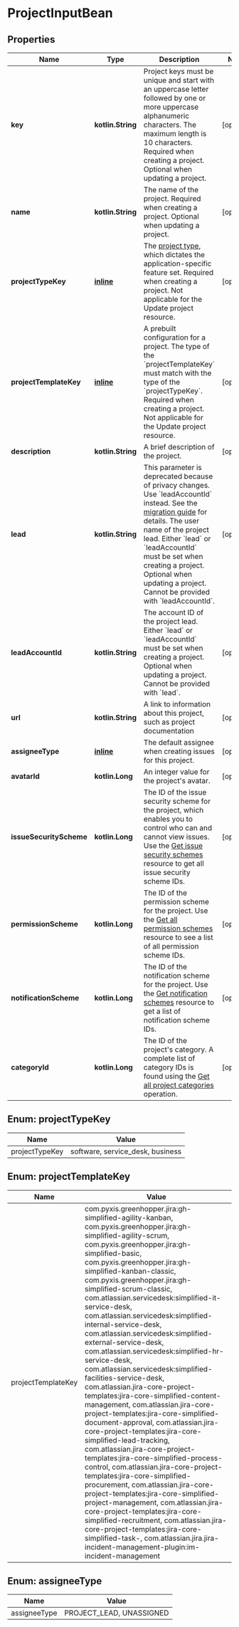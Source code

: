 
# ProjectInputBean

## Properties
Name | Type | Description | Notes
------------ | ------------- | ------------- | -------------
**key** | **kotlin.String** | Project keys must be unique and start with an uppercase letter followed by one or more uppercase alphanumeric characters. The maximum length is 10 characters. Required when creating a project. Optional when updating a project. |  [optional]
**name** | **kotlin.String** | The name of the project. Required when creating a project. Optional when updating a project. |  [optional]
**projectTypeKey** | [**inline**](#ProjectTypeKeyEnum) | The [project type](https://confluence.atlassian.com/x/GwiiLQ#Jiraapplicationsoverview-Productfeaturesandprojecttypes), which dictates the application-specific feature set. Required when creating a project. Not applicable for the Update project resource. |  [optional]
**projectTemplateKey** | [**inline**](#ProjectTemplateKeyEnum) | A prebuilt configuration for a project. The type of the &#x60;projectTemplateKey&#x60; must match with the type of the &#x60;projectTypeKey&#x60;. Required when creating a project. Not applicable for the Update project resource. |  [optional]
**description** | **kotlin.String** | A brief description of the project. |  [optional]
**lead** | **kotlin.String** | This parameter is deprecated because of privacy changes. Use &#x60;leadAccountId&#x60; instead. See the [migration guide](https://developer.atlassian.com/cloud/jira/platform/deprecation-notice-user-privacy-api-migration-guide/) for details. The user name of the project lead. Either &#x60;lead&#x60; or &#x60;leadAccountId&#x60; must be set when creating a project. Optional when updating a project. Cannot be provided with &#x60;leadAccountId&#x60;. |  [optional]
**leadAccountId** | **kotlin.String** | The account ID of the project lead. Either &#x60;lead&#x60; or &#x60;leadAccountId&#x60; must be set when creating a project. Optional when updating a project. Cannot be provided with &#x60;lead&#x60;. |  [optional]
**url** | **kotlin.String** | A link to information about this project, such as project documentation |  [optional]
**assigneeType** | [**inline**](#AssigneeTypeEnum) | The default assignee when creating issues for this project. |  [optional]
**avatarId** | **kotlin.Long** | An integer value for the project&#39;s avatar. |  [optional]
**issueSecurityScheme** | **kotlin.Long** | The ID of the issue security scheme for the project, which enables you to control who can and cannot view issues. Use the [Get issue security schemes](#api-rest-api-3-issuesecurityschemes-get) resource to get all issue security scheme IDs. |  [optional]
**permissionScheme** | **kotlin.Long** | The ID of the permission scheme for the project. Use the [Get all permission schemes](#api-rest-api-3-permissionscheme-get) resource to see a list of all permission scheme IDs. |  [optional]
**notificationScheme** | **kotlin.Long** | The ID of the notification scheme for the project. Use the [Get notification schemes](#api-rest-api-3-notificationscheme-get) resource to get a list of notification scheme IDs. |  [optional]
**categoryId** | **kotlin.Long** | The ID of the project&#39;s category. A complete list of category IDs is found using the [Get all project categories](#api-rest-api-3-projectCategory-get) operation. |  [optional]


<a name="ProjectTypeKeyEnum"></a>
## Enum: projectTypeKey
Name | Value
---- | -----
projectTypeKey | software, service_desk, business


<a name="ProjectTemplateKeyEnum"></a>
## Enum: projectTemplateKey
Name | Value
---- | -----
projectTemplateKey | com.pyxis.greenhopper.jira:gh-simplified-agility-kanban, com.pyxis.greenhopper.jira:gh-simplified-agility-scrum, com.pyxis.greenhopper.jira:gh-simplified-basic, com.pyxis.greenhopper.jira:gh-simplified-kanban-classic, com.pyxis.greenhopper.jira:gh-simplified-scrum-classic, com.atlassian.servicedesk:simplified-it-service-desk, com.atlassian.servicedesk:simplified-internal-service-desk, com.atlassian.servicedesk:simplified-external-service-desk, com.atlassian.servicedesk:simplified-hr-service-desk, com.atlassian.servicedesk:simplified-facilities-service-desk, com.atlassian.jira-core-project-templates:jira-core-simplified-content-management, com.atlassian.jira-core-project-templates:jira-core-simplified-document-approval, com.atlassian.jira-core-project-templates:jira-core-simplified-lead-tracking, com.atlassian.jira-core-project-templates:jira-core-simplified-process-control, com.atlassian.jira-core-project-templates:jira-core-simplified-procurement, com.atlassian.jira-core-project-templates:jira-core-simplified-project-management, com.atlassian.jira-core-project-templates:jira-core-simplified-recruitment, com.atlassian.jira-core-project-templates:jira-core-simplified-task-, com.atlassian.jira.jira-incident-management-plugin:im-incident-management


<a name="AssigneeTypeEnum"></a>
## Enum: assigneeType
Name | Value
---- | -----
assigneeType | PROJECT_LEAD, UNASSIGNED



